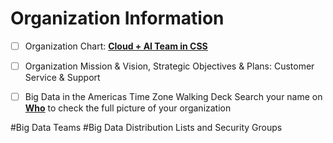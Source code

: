 # Organization Information
- [ ]   Organization Chart:  [**Cloud + AI Team in CSS**](https://microsoft.sharepoint.com/teams/CA)
- [ ]   Organization Mission & Vision, Strategic Objectives & Plans:  Customer Service & Support
- [ ]   Big Data in the Americas Time Zone Walking Deck 
        Search your name on [**Who**](https://who) to check the full picture of your organization



#Big Data Teams
#Big Data Distribution Lists and Security Groups